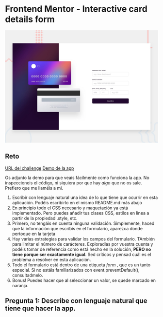 # Frontend Mentor - Interactive card details form

![Design preview for the Interactive card details form coding challenge](./design/desktop-preview.jpg)

## Reto

[URL del challenge](https://www.frontendmentor.io/challenges/interactive-rating-component-koxpeBUmI)
[Demo de la app](https://interactive-card-details-form-main-zeta.vercel.app/)

Os adjunto la demo para que veaís fácilmente como funciona la app. No inspeccioneis el código, ni siquiera por que hay _algo_ que no os sale. Prefiero que me llaméis a mi.

1. Escribir con lenguaje natural una idea de lo que tiene que ocurrir en esta aplicación. Podéis escribirlo en el mismo README.md más abajo
2. En principio todo el CSS necesario y maquetación ya está implementado. Pero puedes añadir tus clases CSS, estilos en línea a partir de la propiedad .style, etc.
3. Primero, no tengáis en cuenta ninguna validación. Simplemente, haced que la información que escribís en el formulario, aparezca donde pertoque en la tarjeta
4. Hay varias estrategias para validar los campos del formulario. TAmbién para limitar el número de carácteres. Exploradlas por vuestra cuenta y podéis tomar de referencia como está hecho en la solución, **PERO no tiene porque ser exactamente igual**. Sed críticos y pensad cuál es el problema a resolver en esta aplicación.
5. Todo el formulario está dentro de una etiqueta _form_ , que es un tanto especial. Si no estáis familiarizados con event.preventDefault(), consultadmelo.
6. Bonus! Puedes hacer que al seleccionar un valor, se quede marcado en naranja.

## Pregunta 1: Describe con lenguaje natural que tiene que hacer la app.
